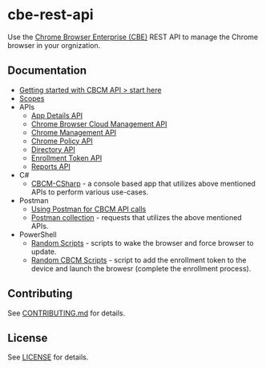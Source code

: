 # cbe-rest-api

Use the [Chrome Browser Enterprise (CBE)](https://support.google.com/chrome/a/topic/9025410?hl=en&ref_topic=4386754) REST API to manage the Chrome browser in your orgnization. 

## Documentation
* [Getting started with CBCM API > start here](https://github.com/google/ChromeBrowserEnterprise/blob/main/docs/API_Get_Started.md)
* [Scopes](docs/auth.md)
* APIs
  * [App Details API](https://github.com/google/ChromeBrowserEnterprise/blob/main/docs/App_Details_api.md)
  * [Chrome Browser Cloud Management API](https://github.com/google/ChromeBrowserEnterprise/blob/main/docs/CBCM_api.md)
  * [Chrome Management API](https://github.com/google/ChromeBrowserEnterprise/blob/main/docs/Chrome_Management_Reports_api.md)
  * [Chrome Policy API](https://github.com/google/ChromeBrowserEnterprise/blob/main/docs/Chrome_Policy_api.md)
  * [Directory API](https://github.com/google/ChromeBrowserEnterprise/blob/main/docs/Directory_api.md)
  * [Enrollment Token API](https://github.com/google/ChromeBrowserEnterprise/blob/main/docs/Enrollment_Token_api.md)
  * [Reports API](https://github.com/google/ChromeBrowserEnterprise/blob/main/docs/Reports_api.md)
* C#
  * [CBCM-CSharp](https://github.com/google/ChromeBrowserEnterprise/tree/main/dotnet) - a console based app that utilizes above mentioned APIs to perform various use-cases.
* Postman
  * [Using Postman for CBCM API calls](https://github.com/google/ChromeBrowserEnterprise/blob/main/postman/README.md)
  * [Postman collection](https://www.postman.com/google-chrome-enterprise-apis/workspace/google-chrome-enterprise-public/overview) - requests that utilizes the above mentioned APIs.
* PowerShell 
  * [Random Scripts](https://github.com/google/ChromeBrowserEnterprise/tree/main/Windows/PowerShell) - scripts to wake the browser and force browser to update.
  * [Random CBCM Scripts](https://github.com/google/ChromeBrowserEnterprise/tree/main/Windows/PowerShell/cbcm) - script to add the enrollment token to the device and launch the browesr (complete the enrollment process).


## Contributing
See [CONTRIBUTING.md](CONTRIBUTING.md) for details.

## License
See [LICENSE](LICENSE) for details.
